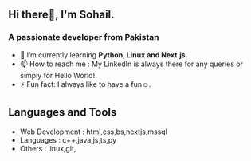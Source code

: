 ## Hi there👋, I'm Sohail.
### A passionate developer from Pakistan

- 🌱 I’m currently learning **Python, Linux and Next.js.**
- 📫 How to reach me : My LinkedIn is always there for any queries or simply for Hello World!.
- ⚡ Fun fact: I always like to have a fun☺️.

## Languages and Tools

- Web Development : html,css,bs,nextjs,mssql
- Languages : c++,java,js,ts,py
- Others : linux,git,

<!--
**kazmisohail/kazmisohail** is a ✨ _special_ ✨ repository because its `README.md` (this file) appears on your GitHub profile.

Here are some ideas to get you started:

- 🔭 I’m currently working on ...
- 🌱 I’m currently learning ...
- 👯 I’m looking to collaborate on ...
- 🤔 I’m looking for help with ...
- 💬 Ask me about ...
- 📫 How to reach me: ...
- 😄 Pronouns: ...
- ⚡ Fun fact: ...



![AWS](./img/aws.svg)
![Django](./img/django.svg)
![MySQL](./img/mysql.svg)
![Linux](./img/linux.svg)
<img width=50 src="https://cdn.jsdelivr.net/gh/devicons/devicon/icons/grafana/grafana-original.svg"/>

-->
